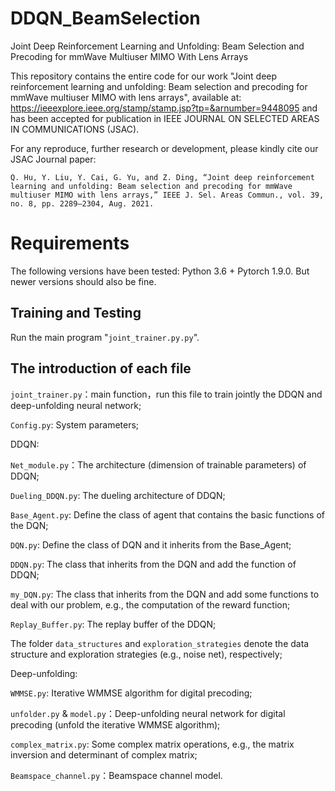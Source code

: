 # DDQN_BeamSelection
Joint Deep Reinforcement Learning and Unfolding: Beam Selection and Precoding for mmWave Multiuser MIMO With Lens Arrays

This repository contains the entire code for our work "Joint deep reinforcement learning and unfolding: Beam selection and precoding for mmWave multiuser MIMO with lens arrays", available at: https://ieeexplore.ieee.org/stamp/stamp.jsp?tp=&arnumber=9448095 and has been accepted for publication in IEEE JOURNAL ON SELECTED AREAS IN COMMUNICATIONS (JSAC).

For any reproduce, further research or development, please kindly cite our JSAC Journal paper:

`Q. Hu, Y. Liu, Y. Cai, G. Yu, and Z. Ding, “Joint deep reinforcement learning and unfolding: Beam selection and precoding for mmWave multiuser MIMO with lens arrays,” IEEE J. Sel. Areas Commun., vol. 39, no. 8, pp. 2289–2304, Aug. 2021.`

# Requirements
The following versions have been tested: Python 3.6 + Pytorch 1.9.0. But newer versions should also be fine.

## Training and Testing
Run the main program "`joint_trainer.py.py`".

## The introduction of each file
`joint_trainer.py`：main function，run this file to train jointly the DDQN and deep-unfolding neural network;

`Config.py`: System parameters;

DDQN:

`Net_module.py`：The architecture (dimension of trainable parameters) of DDQN;

`Dueling_DDQN.py`: The dueling architecture of DDQN;

`Base_Agent.py`: Define the class of agent that contains the basic functions of the DQN;

`DQN.py`: Define the class of DQN and it inherits from the Base_Agent;

`DDQN.py`: The class that inherits from the DQN and add the function of DDQN;

`my_DQN.py`: The class that inherits from the DQN and add some functions to deal with our problem, e.g., the computation of the reward function; 

`Replay_Buffer.py`: The replay buffer of the DDQN;

The folder `data_structures` and `exploration_strategies` denote the data structure and exploration strategies (e.g., noise net), respectively;

Deep-unfolding:

`WMMSE.py`: Iterative WMMSE algorithm for digital precoding; 

`unfolder.py` & `model.py`：Deep-unfolding neural network for digital precoding (unfold the iterative WMMSE algorithm);

`complex_matrix.py`: Some complex matrix operations, e.g., the matrix inversion and determinant of complex matrix;

`Beamspace_channel.py`：Beamspace channel model.
